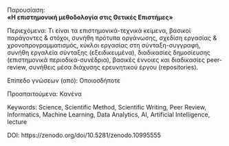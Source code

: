 Παρουσίαση:<br/>
<b>«Η επιστημονική μεθοδολογία στις Θετικές Επιστήμες»</b>

<p>Περιεχόμενα: Τι είναι τα επιστημονικά-τεχνικά κείμενα, βασικοί παράγοντες & στόχοι, συνήθη πρότυπα οργάνωσης, σχεδίση εργασίας & χρονοπρογραμματισμός, κύκλοι εργασίας στη σύνταξη-συγγραφή, συνήθη εργαλεία σύνταξης (εξειδικευμένα), διαδικασίες δημοσίευσης (επιστημονικά περιοδικά-συνέδρια), βασικές έννοιες και διαδικασίες peer-review, συνήθεις μέσα διάχυσης ερευνητικού έργου (repositories).</p>
<p>Επίπεδο γνώσεων (από): Οποιοσδήποτε</p>
<p>Προαπαιτούμενα: Κανένα</p>
<p>Keywords: Science, Scientific Method, Scientific Writing, Peer Review, Informatics, Machine Learning, Data Analytics, AI, Artificial Intelligence, lecture</p>
<p>DOI: https://zenodo.org/doi/10.5281/zenodo.10995555</p>
